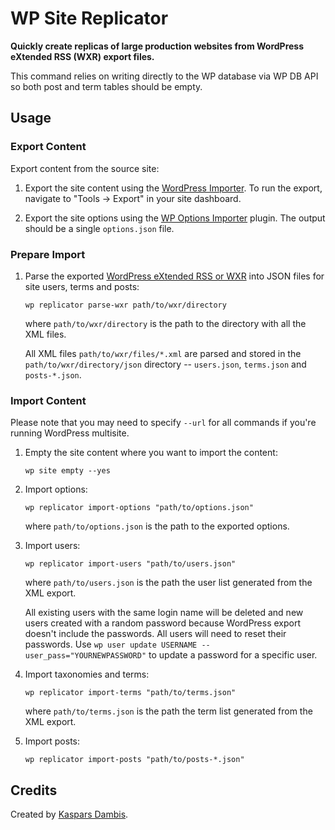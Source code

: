 # WP Site Replicator

**Quickly create replicas of large production websites from WordPress eXtended RSS (WXR) export files.**

This command relies on writing directly to the WP database via WP DB API so both post and term tables should be empty.


## Usage

### Export Content

Export content from the source site:

1. Export the site content using the [WordPress Importer](https://wordpress.org/plugins/wordpress-importer/). To run the export, navigate to "Tools &rarr; Export" in your site dashboard.

2. Export the site options using the [WP Options Importer](https://wordpress.org/plugins/options-importer/) plugin. The output should be a single `options.json` file.


### Prepare Import

1. Parse the exported [WordPress eXtended RSS or WXR](https://codex.wordpress.org/Tools_Export_Screen) into JSON files for site users, terms and posts:

	   wp replicator parse-wxr path/to/wxr/directory

   where `path/to/wxr/directory` is the path to the directory with all the XML files.

   All XML files `path/to/wxr/files/*.xml` are parsed and stored in the `path/to/wxr/directory/json` directory -- `users.json`, `terms.json` and `posts-*.json`.


### Import Content

Please note that you may need to specify `--url` for all commands if you're running WordPress multisite.

1. Empty the site content where you want to import the content:

	   wp site empty --yes

2. Import options:

	   wp replicator import-options "path/to/options.json"

   where `path/to/options.json` is the path to the exported options.

3. Import users:

	   wp replicator import-users "path/to/users.json"

   where `path/to/users.json` is the path the user list generated from the XML export.

   All existing users with the same login name will be deleted and new users created with a random password because WordPress export doesn't include the passwords. All users will need to reset their passwords. Use `wp user update USERNAME --user_pass="YOURNEWPASSWORD"` to update a password for a specific user.

4. Import taxonomies and terms:

	   wp replicator import-terms "path/to/terms.json"

   where `path/to/terms.json` is the path the term list generated from the XML export.

5. Import posts:

	   wp replicator import-posts "path/to/posts-*.json"


## Credits

Created by [Kaspars Dambis](https://kaspars.net).
